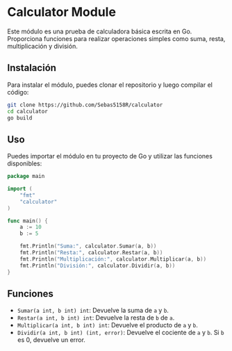 # Calculator Module

Este módulo es una prueba de calculadora básica escrita en Go. Proporciona funciones para realizar operaciones simples como suma, resta, multiplicación y división.

## Instalación

Para instalar el módulo, puedes clonar el repositorio y luego compilar el código:

```bash
git clone https://github.com/Sebas5158R/calculator
cd calculator
go build
```

## Uso

Puedes importar el módulo en tu proyecto de Go y utilizar las funciones disponibles:

```go
package main

import (
    "fmt"
    "calculator"
)

func main() {
    a := 10
    b := 5

    fmt.Println("Suma:", calculator.Sumar(a, b))
    fmt.Println("Resta:", calculator.Restar(a, b))
    fmt.Println("Multiplicación:", calculator.Multiplicar(a, b))
    fmt.Println("División:", calculator.Dividir(a, b))
}
```

## Funciones

- `Sumar(a int, b int) int`: Devuelve la suma de `a` y `b`.
- `Restar(a int, b int) int`: Devuelve la resta de `b` de `a`.
- `Multiplicar(a int, b int) int`: Devuelve el producto de `a` y `b`.
- `Dividir(a int, b int) (int, error)`: Devuelve el cociente de `a` y `b`. Si `b` es 0, devuelve un error.
